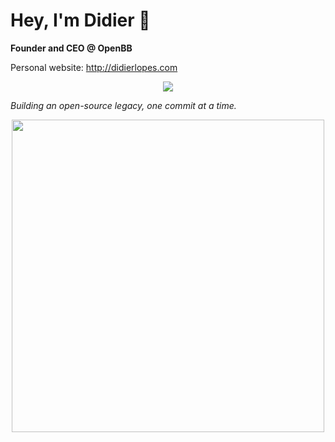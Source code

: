 # Hey, I'm Didier 👋
**Founder and CEO @ OpenBB**

Personal website: http://didierlopes.com

<p align="center">
  <img src="https://github-stats.vercel.app/api?username=DidierRLopes&show_icons=true" />
</p>

_Building an open-source legacy, one commit at a time._

<p align="center">
  <img src="https://user-images.githubusercontent.com/25267873/134752033-18df2fdc-58d8-413f-8b61-2a17b0c8271c.JPG" width="500"/>
</p>

<!--
**DidierRLopes/DidierRLopes** is a ✨ _special_ ✨ repository because its `README.md` (this file) appears on your GitHub profile.
-->
